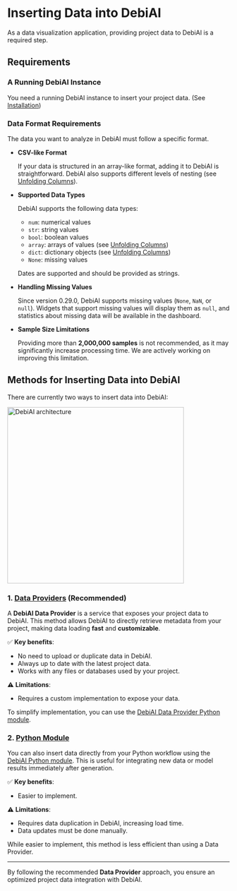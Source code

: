 # Inserting Data into DebiAI

As a data visualization application, providing project data to DebiAI is a required step.

## Requirements

### A Running DebiAI Instance

You need a running DebiAI instance to insert your project data. (See [Installation](../introduction/gettingStarted/installation/README.md))

### Data Format Requirements

The data you want to analyze in DebiAI must follow a specific format.

- **CSV-like Format**

  If your data is structured in an array-like format, adding it to DebiAI is straightforward. DebiAI also supports different levels of nesting (see [Unfolding Columns](../dashboard/unfolding/)).

- **Supported Data Types**

  DebiAI supports the following data types:

  - `num`: numerical values
  - `str`: string values
  - `bool`: boolean values
  - `array`: arrays of values (see [Unfolding Columns](../dashboard/unfolding/))
  - `dict`: dictionary objects (see [Unfolding Columns](../dashboard/unfolding/))
  - `None`: missing values

  Dates are supported and should be provided as strings.

- **Handling Missing Values**

  Since version 0.29.0, DebiAI supports missing values (`None`, `NaN`, or `null`). Widgets that support missing values will display them as `null`, and statistics about missing data will be available in the dashboard.

- **Sample Size Limitations**

  Providing more than **2,000,000 samples** is not recommended, as it may significantly increase processing time. We are actively working on improving this limitation.

## Methods for Inserting Data into DebiAI

There are currently two ways to insert data into DebiAI:

<img src="/debiai_architecture.png" alt="DebiAI architecture" width="400"/>

<LinkableChoices :choices="[
    {
        title: '1. Data Providers',
        description: 'Make DebiAI directly access your project data',
        imageLink: '/getStarted/data.svg',
        elementIdDestination: '_1-data-providers-recommended'
    },
    {
        title: '2. Python Module',
        description: 'Directly insert data from your Python workflow',
        imageLink: '/install/python.svg',
        elementIdDestination: '_2-python-module'
    }
  ]"
/>

### **1. [Data Providers](dataProviders/README.md#data-providers) (Recommended)**

A **DebiAI Data Provider** is a service that exposes your project data to DebiAI. This method allows DebiAI to directly retrieve metadata from your project, making data loading **fast** and **customizable**.

✅ **Key benefits**:

- No need to upload or duplicate data in DebiAI.
- Always up to date with the latest project data.
- Works with any files or databases used by your project.

⚠️ **Limitations**:

- Requires a custom implementation to expose your data.

To simplify implementation, you can use the [DebiAI Data Provider Python module](https://github.com/debiai/easy-data-provider).

### **2. [Python Module](pythonModule/README.md#python-module)**

You can also insert data directly from your Python workflow using the [DebiAI Python module](https://github.com/debiai/py-debiai). This is useful for integrating new data or model results immediately after generation.

✅ **Key benefits**:

- Easier to implement.

⚠️ **Limitations**:

- Requires data duplication in DebiAI, increasing load time.
- Data updates must be done manually.

While easier to implement, this method is less efficient than using a Data Provider.

---

By following the recommended **Data Provider** approach, you ensure an optimized project data integration with DebiAI.
